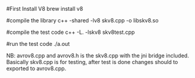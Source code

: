 #First Install V8
	brew install v8

#compile the library
	c++ -shared -lv8 skv8.cpp -o libskv8.so

#compile the test code
	c++ -L. -lskv8 skv8test.cpp

#run the test code
	./a.out


NB: avrov8.cpp and avrov8.h is the skv8.cpp with the jni bridge included. Basically skv8.cpp is for testing, after test is done changes should to exported to avrov8.cpp.
